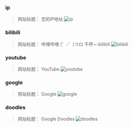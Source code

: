 ### ip
> 网站标题： 您的IP地址
![ip](./ip.png)

### bilibili
> 网站标题： 哔哩哔哩 (゜-゜)つロ 干杯~-bilibili
![bilibili](./bilibili.jpg)

### youtube
> 网站标题： YouTube
![youtube](./youtube.jpg)

### google
> 网站标题： Google
![google](./google.jpg)

### doodles
> 网站标题： Google Doodles
![doodles](./doodles.jpg)

